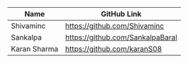 | Name         | GitHub Link                     |
| ------------ | ------------------------------- |
| Shivaminc    | https://github.com/Shivaminc    |
| Sankalpa     | https://github.com/SankalpaBaral|
|Karan Sharma | https://github.com/karanS08|
